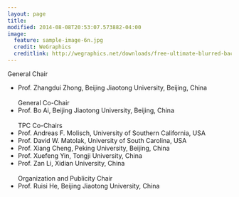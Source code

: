 ```yaml
---
layout: page
title: 
modified: 2014-08-08T20:53:07.573882-04:00
image:
  feature: sample-image-6n.jpg
  credit: WeGraphics
  creditlink: http://wegraphics.net/downloads/free-ultimate-blurred-background-pack/
---
```


General Chair
- Prof. Zhangdui Zhong, Beijing Jiaotong University, Beijing, China
<br><br>General Co-Chair
-	Prof. Bo Ai, Beijing Jiaotong University, Beijing, China
<br><br>TPC Co-Chairs
-	Prof. Andreas F. Molisch, University of Southern California, USA
-	Prof. David W. Matolak, University of South Carolina, USA
-	Prof. Xiang Cheng, Peking University, Beijing, China
-	Prof. Xuefeng Yin, Tongji University, China
-	Prof. Zan Li, Xidian University, China
<br><br>Organization and Publicity Chair
-	Prof. Ruisi He, Beijing Jiaotong University, China
